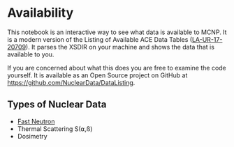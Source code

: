 # Availability
This notebook is an interactive way to see what data is available to MCNP. It is a modern version of the Listing of Available ACE Data Tables ([LA-UR-17-20709](https://permalink.lanl.gov/object/tr?what=info:lanl-repo/lareport/LA-UR-17-20709)). It parses the XSDIR on your machine and shows the data that is available to you.

If you are concerned about what this does you are free to examine the code yourself. It is available as an Open Source project on GitHub at <https://github.com/NuclearData/DataListing>.

## Types of Nuclear Data 
- [Fast Neutron](FastNeutron.ipynb)
- Thermal Scattering S(⍺,ß)
- Dosimetry
